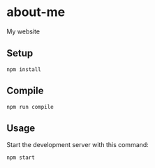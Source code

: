 # about-me
My website

Setup
---

```
npm install
```



Compile
---

```
npm run compile
```

Usage
---

Start the development server with this command:

```
npm start
```


